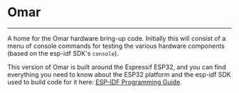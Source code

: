 # Omar #

----------

A home for the Omar hardware bring-up code. Initially this will consist of a menu of console commands for testing the various hardware components (based on the esp-idf SDK's `console`).

This version of Omar is built around the Espressif ESP32, and you can find everything you need to know about the ESP32 platform and the esp-idf SDK used to build code for it here: [ESP-IDF Programming Guide](https://docs.espressif.com/projects/esp-idf/en/latest/).



